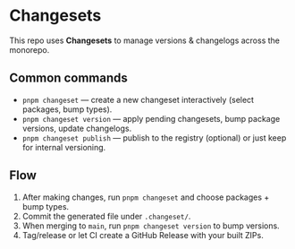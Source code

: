 # Changesets

This repo uses **Changesets** to manage versions & changelogs across the monorepo.

## Common commands
- `pnpm changeset` — create a new changeset interactively (select packages, bump types).
- `pnpm changeset version` — apply pending changesets, bump package versions, update changelogs.
- `pnpm changeset publish` — publish to the registry (optional) or just keep for internal versioning.

## Flow
1. After making changes, run `pnpm changeset` and choose packages + bump types.
2. Commit the generated file under `.changeset/`.
3. When merging to `main`, run `pnpm changeset version` to bump versions.
4. Tag/release or let CI create a GitHub Release with your built ZIPs.
